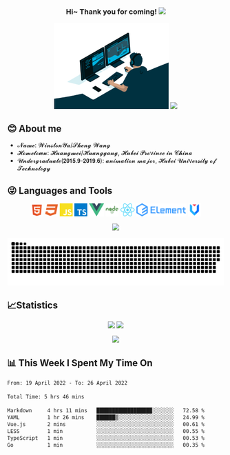 <!--
Here are some ideas to get you started:

- 🔭 I’m currently working on ...
- 🌱 I’m currently learning ...
- 👯 I’m looking to collaborate on ...
- 🤔 I’m looking for help with ...
- 💬 Ask me about ...
- 📫 How to reach me: ...
- 😄 Pronouns: ...
- ⚡ Fun fact: ...
-->

<h3 align="center">
    Hi~ Thank you for coming!
    <img src="https://media.giphy.com/media/hvRJCLFzcasrR4ia7z/giphy.gif" width="30px">
</h3>

<!-- 敲代码的图片 -->
<p align="center" >
    <img height="200" src="./code.gif"/>    
    <img height="200" src="https://github-readme-streak-stats.herokuapp.com/?user=WinstonYa&theme=onedark" />
</p>

## 😊 About me

- 𝓝𝓪𝓶𝓮: 𝓦𝓲𝓷𝓼𝓽𝓸𝓷𝓨𝓪/𝓢𝓱𝓮𝓷𝓰 𝓦𝓪𝓷𝓰
- 𝓗𝓸𝓶𝓮𝓽𝓸𝔀𝓷: 𝓗𝓾𝓪𝓷𝓰𝓶𝓮𝓲/𝓗𝓾𝓪𝓷𝓰𝓰𝓪𝓷𝓰, 𝓗𝓾𝓫𝓮𝓲 𝓟𝓻𝓸v𝓲𝓷𝓬𝓮 𝓲𝓷 𝓒𝓱𝓲𝓷𝓪
- 𝓤𝓷𝓭𝓮𝓻𝓰𝓻𝓪𝓭𝓾𝓪𝓽𝓮(𝟮𝟬𝟭𝟱.𝟵-𝟮𝟬𝟭𝟵.𝟲): 𝓪𝓷𝓲𝓶𝓪𝓽𝓲𝓸𝓷 𝓶𝓪𝓳𝓸𝓻, 𝓗𝓾𝓫𝓮𝓲 𝓤𝓷𝓲v𝓮𝓻𝓼𝓲𝓽𝔂 𝓸𝓯 𝓣𝓮𝓬𝓱𝓷𝓸𝓵𝓸𝓰𝔂


## 😜 Languages and Tools

<p  align="center">
    <img height="30" src="./svg/html_5.svg">
    <img height="30" src="./svg/css3.svg">
    <img height="30" src="./svg/javascript.svg">
    <img height="30" src="./svg/typescript_.svg">
    <img height="30" src="./svg/Vue.svg">
    <img height="30" src="./svg/node.svg">
    <img height="30" src="./svg/react.svg">
    <img height="30" src="./svg/element-ui.svg">
    <img height="30" src="./svg/antd.svg">
</p>

<p align="center">
    <a title="github" target="_blank" href="https://github.com/WinstonYa">
        <img src="https://img.shields.io/badge/dynamic/json?color=24292e&label=GitHub&query=%24.data.totalSubs&suffix=%20%20%20followers&url=https%3A%2F%2Fapi.spencerwoo.com%2Fsubstats%2F%3Fsource%3Dgithub%26queryKey%3DWinstonYa" >
    </a>
</p>

<!-- 贪吃蛇代码贡献图 -->
<div align="center"><img src="https://raw.githubusercontent.com/WinstonYa/WinstonYa/main/assets/github-contribution-grid-snake.svg" /></div>


## 📈Statistics

<p align="center">
<img height="200" src="https://github-readme-stats.vercel.app/api?username=anuraghazra&show_icons=true&theme=vue-dark&count_private=true" />

<img height="200" src="https://github-readme-stats.vercel.app/api/top-langs/?username=WinstonYa&layout=compact&langs_count=8&theme=calm&layout=compact&hide=ejs,blade,html,css" />
</p>


<!-- 代码贡献月份统计 -->
<p align="center">
    <img  src="https://activity-graph.herokuapp.com/graph?username=WinstonYa&theme=github" />
</p>


## 📊 This Week I Spent My Time On

<!--START_SECTION:waka-->

```text
From: 19 April 2022 - To: 26 April 2022

Total Time: 5 hrs 46 mins

Markdown     4 hrs 11 mins   ██████████████████░░░░░░░   72.58 %
YAML         1 hr 26 mins    ██████▒░░░░░░░░░░░░░░░░░░   24.99 %
Vue.js       2 mins          ░░░░░░░░░░░░░░░░░░░░░░░░░   00.61 %
LESS         1 min           ░░░░░░░░░░░░░░░░░░░░░░░░░   00.55 %
TypeScript   1 min           ░░░░░░░░░░░░░░░░░░░░░░░░░   00.53 %
Go           1 min           ░░░░░░░░░░░░░░░░░░░░░░░░░   00.35 %
```

<!--END_SECTION:waka-->
